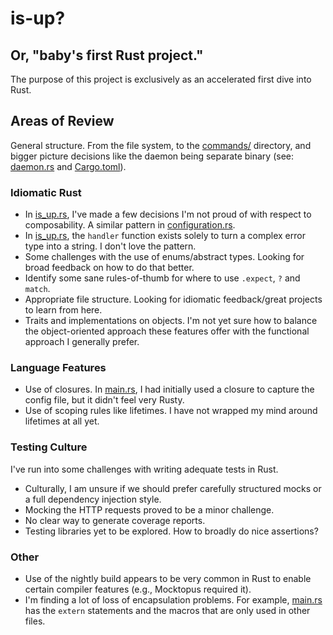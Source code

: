 # is-up?

## Or, "baby's first Rust project."

The purpose of this project is exclusively as an accelerated first dive into Rust.

## Areas of Review

General structure. From the file system, to the [commands/](src/commands/) directory, and bigger picture decisions like the daemon being separate binary (see: [daemon.rs](src/daemon.rs) and [Cargo.toml](Cargo.toml)).

### Idiomatic Rust

- In [is_up.rs](src/is_up.rs), I've made a few decisions I'm not proud of with respect to composability. A similar pattern in [configuration.rs](src/configuration.rs).
- In [is_up.rs](src/is_up.rs), the `handler` function exists solely to turn a complex error type into a string. I don't love the pattern.
- Some challenges with the use of enums/abstract types. Looking for broad feedback on how to do that better.
- Identify some sane rules-of-thumb for where to use `.expect`, `?` and `match`.
- Appropriate file structure. Looking for idiomatic feedback/great projects to learn from here.
- Traits and implementations on objects. I'm not yet sure how to balance the object-oriented approach these features offer with the functional approach I generally prefer.

### Language Features

- Use of closures. In [main.rs](src/main.rs), I had initially used a closure to capture the config file, but it didn't feel very Rusty.
- Use of scoping rules like lifetimes. I have not wrapped my mind around lifetimes at all yet.

### Testing Culture

I've run into some challenges with writing adequate tests in Rust.

- Culturally, I am unsure if we should prefer carefully structured mocks or a full dependency injection style.
- Mocking the HTTP requests proved to be a minor challenge.
- No clear way to generate coverage reports.
- Testing libraries yet to be explored. How to broadly do nice assertions?

### Other

- Use of the nightly build appears to be very common in Rust to enable certain compiler features (e.g., Mocktopus required it).
- I'm finding a lot of loss of encapsulation problems. For example, [main.rs](src/main.rs) has the `extern` statements and the macros that are only used in other files.
